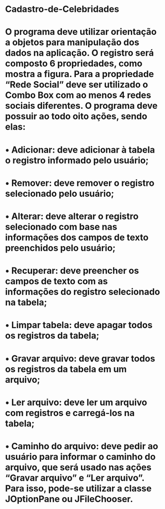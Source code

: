 # Cadastro-de-Celebridades

# O programa deve utilizar orientação a objetos para manipulação dos dados na aplicação. O registro será composto 6 propriedades, como mostra a figura. Para a propriedade “Rede Social” deve ser utilizado o Combo Box com ao menos 4 redes sociais diferentes. O programa deve possuir ao todo oito ações, sendo elas:
# • Adicionar: deve adicionar à tabela o registro informado pelo usuário;
# • Remover: deve remover o registro selecionado pelo usuário;
# • Alterar: deve alterar o registro selecionado com base nas informações dos campos de texto preenchidos pelo usuário;
# • Recuperar: deve preencher os campos de texto com as informações do registro selecionado na tabela;
# • Limpar tabela: deve apagar todos os registros da tabela;
# • Gravar arquivo: deve gravar todos os registros da tabela em um arquivo;
# • Ler arquivo: deve ler um arquivo com registros e carregá-los na tabela;
# • Caminho do arquivo: deve pedir ao usuário para informar o caminho do arquivo, que será usado nas ações “Gravar arquivo” e “Ler arquivo”. Para isso, pode-se utilizar a classe JOptionPane ou JFileChooser.